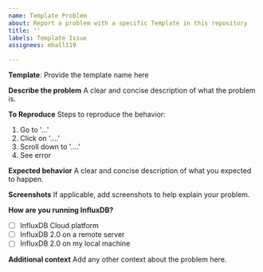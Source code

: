 ```yaml
---
name: Template Problem
about: Report a problem with a specific Template in this repository
title: ''
labels: Template Issue
assignees: mhall119

---
```


**Template**: Provide the template name here

**Describe the problem**
A clear and concise description of what the problem is.

**To Reproduce**
Steps to reproduce the behavior:
1. Go to '...'
2. Click on '....'
3. Scroll down to '....'
4. See error

**Expected behavior**
A clear and concise description of what you expected to happen.

**Screenshots**
If applicable, add screenshots to help explain your problem.

**How are you running InfluxDB?**
- [ ] InfluxDB Cloud platform
- [ ] InfluxDB 2.0 on a remote server
- [ ] InfluxDB 2.0 on my local machine

**Additional context**
Add any other context about the problem here.

